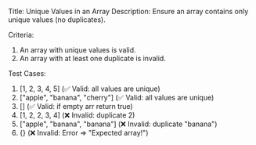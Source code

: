 
Title: Unique Values in an Array
Description: Ensure an array contains only unique values (no duplicates).

Criteria:

1. An array with unique values is valid.
2. An array with at least one duplicate is invalid.

Test Cases:

1. [1, 2, 3, 4, 5] (✅ Valid: all values are unique)
2. ["apple", "banana", "cherry"] (✅ Valid: all values are unique)
3. [] (✅ Valid: if empty arr return true)
4. [1, 2, 2, 3, 4] (❌ Invalid: duplicate 2)
5. ["apple", "banana", "banana"] (❌ Invalid: duplicate "banana")
5. {} (❌ Invalid: Error => "Expected array!")